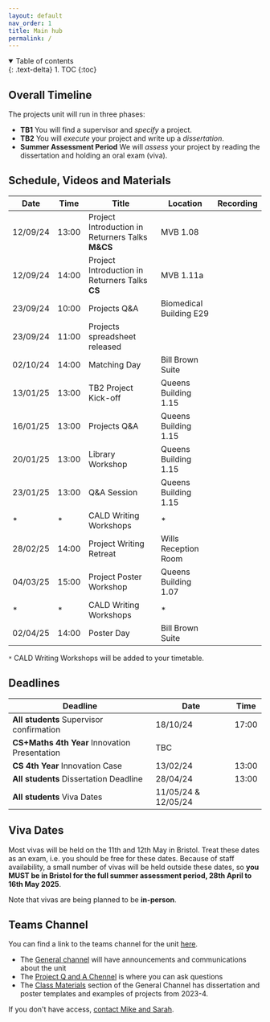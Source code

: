 ```yaml
---
layout: default
nav_order: 1
title: Main hub
permalink: /
---
```


<details open markdown="block">
<summary>
Table of contents
</summary>
{: .text-delta}
1. TOC
{:toc}
</details>

## Overall Timeline

The projects unit will run in three phases:
* **TB1** You will find a supervisor and *specify* a project.
* **TB2** You will *execute* your project and write up a *dissertation*.
* **Summer Assessment Period** We will *assess* your project by reading the dissertation and holding an oral exam (viva).


## Schedule, Videos and Materials


| **Date**   	| **Time** 	| **Title**               	| **Location**   	| **Recording**                                                                          	    |
|------------	|----------	|-------------------------	|----------------	|----------------------------------------------------------------------------------------	    |
| 12/09/24 	|13:00    	| Project Introduction in Returners Talks **M&CS**  	| MVB 1.08  	|   |
| 12/09/24 	|14:00    	| Project Introduction in Returners Talks **CS**    	| MVB 1.11a 	|   |
| 23/09/24	|10:00   	| Projects Q&A       	| Biomedical Building E29 	|   |
| 23/09/24 	|11:00   	| Projects spreadsheet released       	|  	|    |
| 02/10/24	|14:00   	| Matching Day       	| Bill Brown Suite 	|     |
| 13/01/25	|13:00     	| TB2 Project Kick-off        	| Queens Building 1.15 	|  |
| 16/01/25  	|13:00   	| Projects Q&A       	|  Queens Building 1.15	|     |
| 20/01/25  	|13:00    	| Library Workshop        	| Queens Building 1.15  	| |
| 23/01/25 	| 13:00    	| Q&A Session             	| Queens Building 1.15   	|   |
| *	| *        	| CALD Writing Workshops  	| *              	|                                                                                        	    |
| 28/02/25	| 14:00   	| Project Writing Retreat 	| Wills Reception Room     	|             |
| 04/03/25 	| 15:00 	| Project Poster Workshop 	| Queens Building 1.07        	|   |
|  *	| *    	| CALD Writing Workshops  	|  *            	|                                                                                        	    |                                                                                      	    |
| 02/04/25	| 14:00   	| Poster Day 	| Bill Brown Suite     	|                                                                                        	    |


`*` CALD Writing Workshops will be added to your timetable. 

## Deadlines

| **Deadline**                                  	| **Date**   	| **Time** 	|
|-----------------------------------------------	|------------	|----------	|
| **All students** Supervisor confirmation 	        |  18/10/24	    | 17:00 	|
| **CS+Maths 4th Year** Innovation Presentation 	|  TBC          |     	    |
| **CS 4th Year** Innovation Case               	|  13/02/24     | 13:00    	|
| **All students** Dissertation Deadline            |  28/04/24     | 13:00	    |
| **All students** Viva Dates                       |  11/05/24 & 12/05/24    |      	    |


## Viva Dates

Most vivas will be held on the 11th and 12th May in Bristol. Treat these dates as an exam, i.e. you should be free for these dates.  Because of staff availability, a small number of vivas will be held outside these dates, so **you MUST be in Bristol for the full summer assessment period, 28th April to 16th May 2025**.

Note that vivas are being planned to be **in-person**.



## Teams Channel

You can find a link to the teams channel for the unit
[here](https://teams.microsoft.com/l/team/19%3AK4nrxTho97cquGAF1BIZz-Pu7AlE5hVMQwuvDkr4A_g1%40thread.tacv2/conversations?groupId=2afc7cab-8743-48ed-aaaa-b0d542d2bb68&tenantId=b2e47f30-cd7d-4a4e-a5da-b18cf1a4151b).  

* The [General channel](https://teams.microsoft.com/l/channel/19%3AK4nrxTho97cquGAF1BIZz-Pu7AlE5hVMQwuvDkr4A_g1%40thread.tacv2/General?groupId=2afc7cab-8743-48ed-aaaa-b0d542d2bb68&tenantId=b2e47f30-cd7d-4a4e-a5da-b18cf1a4151b) will have announcements and communications about the unit
* The [Project Q and A Chennel](https://teams.microsoft.com/l/channel/19%3A6dad55759f244b258c80536771ee9401%40thread.tacv2/Project%20Q%20and%20A?groupId=2afc7cab-8743-48ed-aaaa-b0d542d2bb68&tenantId=b2e47f30-cd7d-4a4e-a5da-b18cf1a4151b) is where you can ask questions
* The [Class Materials](https://uob.sharepoint.com/:f:/r/teams/grp-2024-5IndividualProjects2/Shared%20Documents/General?csf=1&web=1&e=v6jcDe) section of the General Channel has dissertation and poster templates and examples of projects from 2023-4.

If you don't have access, [contact Mike and Sarah](/contact).
